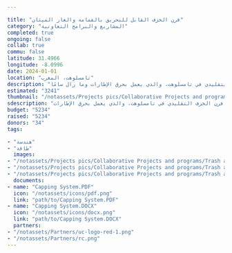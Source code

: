 ```yaml
---

title: "فرن الخزف القابل للتحريق بالقمامة والغاز الميثان"
category: "المشاريع والبرامج التعاونية"
completed: true
ongoing: false
collab: true
commu: false
latitude: 31.4966
longitude: -8.0996
date: 2024-01-01
location: "تامسلوهت، المغرب"
description: "خلال العام الأكاديمي 2017-2018، أنشأت المجتمعات المتماسكة مشروع تخرج لطلاب الهندسة الميكانيكية. كان الفريق مؤلفًا أيضًا من طالبي هندسة البيئة واحدة، وأستاذ في الهندسة البيئية، ومدرس في الخزف الذين عملوا سويًا لإيجاد أفضل حلا ممكنًا لمعالجة فرن الخزف التقليدي في تامسلوهت، والذي يعمل بحرق الإطارات وما زال سامًا."
estimated: "3241"
thumbnail: "/notassets/Projects pics/Collaborative Projects and programs/Trash and Methane Gas Powered Pottery Kiln/somekindameeting.webp"
sdescription: "معالجة فرن الخزف التقليدي في تامسلوهت، والذي يعمل بحرق الإطارات."
budget: "5234"
raised: "5234"
donors: "34"
tags:

- "هندسة"
- "طاقة"
  images:
- "/notassets/Projects pics/Collaborative Projects and programs/Trash and Methane Gas Powered Pottery Kiln/somekindameeting.webp"
- "/notassets/Projects pics/Collaborative Projects and programs/Trash and Methane Gas Powered Pottery Kiln/pic1.webp"
- "/notassets/Projects pics/Collaborative Projects and programs/Trash and Methane Gas Powered Pottery Kiln/pic2.webp"
  documents:
- name: "Capping System.PDF"
  icon: "/notassets/icons/pdf.png"
  link: "path/to/Capping System.PDF"
- name: "Capping System.DOCX"
  icon: "/notassets/icons/docx.png"
  link: "path/to/Capping System.DOCX"
  partners:
- "/notassets/Partners/uc-logo-red-1.png"
- "/notassets/Partners/rc.png"
---
```


